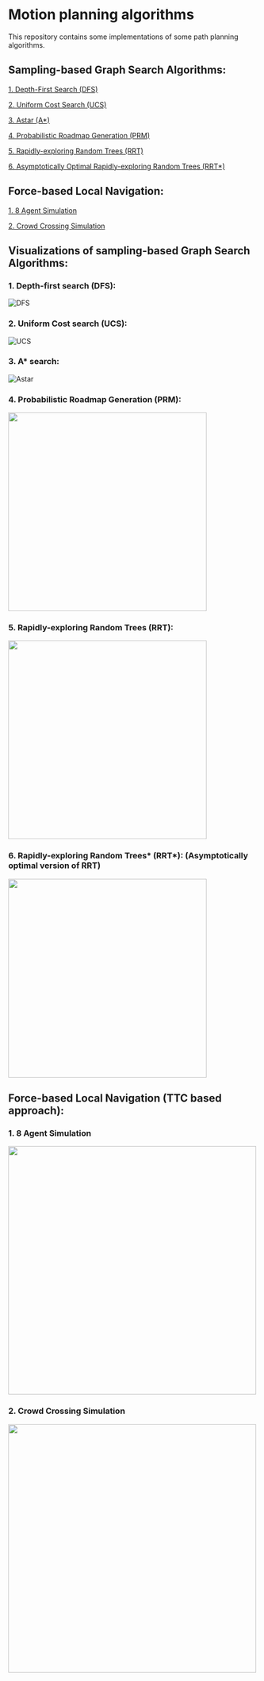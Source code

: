 # Motion planning algorithms

This repository contains some implementations of some path planning algorithms.
## Sampling-based Graph Search Algorithms:

[1. Depth-First Search (DFS)](https://github.com/prateeks97/Motion_Planning/tree/master/Sampling_based/Astar_DFS_UCS) 

[2. Uniform Cost Search (UCS)](https://github.com/prateeks97/Motion_Planning/tree/master/Sampling_based/Astar_DFS_UCS) 

[3. Astar (A*)](https://github.com/prateeks97/Motion_Planning/tree/master/Sampling_based/Astar_DFS_UCS) 

[4. Probabilistic Roadmap Generation (PRM)](https://github.com/prateeks97/Motion_Planning/tree/master/Sampling_based/Probabilistic_Roadmap_PRM) 

[5. Rapidly-exploring Random Trees (RRT)](https://github.com/prateeks97/Motion_Planning/tree/master/Sampling_based/RRT_RRT_star) 

[6. Asymptotically Optimal Rapidly-exploring Random Trees (RRT*)](https://github.com/prateeks97/Motion_Planning/tree/master/Sampling_based/RRT_RRT_star) 


## Force-based Local Navigation:

[1. 8 Agent Simulation](https://github.com/prateeks97/Motion_Planning/tree/master/Force%20Based%20Local%20Navigation/8%20Agents)

[2. Crowd Crossing Simulation](https://github.com/prateeks97/Motion_Planning/tree/master/Force%20Based%20Local%20Navigation/Crowd%20Crossing)


## Visualizations of sampling-based Graph Search Algorithms:
### 1. Depth-first search (DFS): 
![DFS](https://github.com/prateeks97/Motion_Planning/blob/master/Sampling_based/Astar_DFS_UCS/implementation/DFS.gif)
### 2. Uniform Cost search (UCS): 
![UCS](https://github.com/prateeks97/Motion_Planning/blob/master/Sampling_based/Astar_DFS_UCS/implementation/BFS.gif)
### 3. A* search: 
![Astar](https://github.com/prateeks97/Motion_Planning/blob/master/Sampling_based/Astar_DFS_UCS/implementation/Astar.gif)
### 4. Probabilistic Roadmap Generation (PRM): 
<img src = "https://github.com/prateeks97/Motion_Planning/blob/master/Sampling_based/Probabilistic_Roadmap_PRM/images/Path.png" width="400" height="400"/>

### 5. Rapidly-exploring Random Trees (RRT): 
<img src="https://github.com/prateeks97/Motion_Planning/blob/master/Sampling_based/RRT_RRT_star/video/RRT_gif.gif" width="400" height="400" />

### 6. Rapidly-exploring Random Trees* (RRT*): (Asymptotically optimal version of RRT) 
<img src="https://github.com/prateeks97/Motion_Planning/blob/master/Sampling_based/RRT_RRT_star/video/rrt_star_gif.gif" width="400" height="400" />

## Force-based Local Navigation (TTC based approach):
### 1. 8 Agent Simulation
<img  src="https://github.com/prateeks97/Motion_Planning/blob/master/Force%20Based%20Local%20Navigation/8%20Agents/Implementation/8_agents.gif"  width="500"  height="500"/>

### 2. Crowd Crossing Simulation
<img  src="https://github.com/prateeks97/Motion_Planning/blob/master/Force%20Based%20Local%20Navigation/Crowd%20Crossing/Implementation/crowd_crossing.gif"  width="500"  height="500"/>
